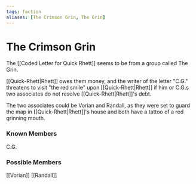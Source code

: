 ```yaml
---
tags: faction
aliases: [The Crimson Grin, The Grin]
---
```

# The Crimson Grin
The [[Coded Letter for Quick Rhett]] seems to be from a group called The Grin.

[[Quick-Rhett|Rhett]] owes them money, and the writer of the letter "C.G." threatens to visit "the red smile" upon [[Quick-Rhett|Rhett]] if him or C.G.s two associates do not resolve [[Quick-Rhett|Rhett]]'s debt.

The two associates could be Vorian and Randall, as they were set to guard the map in [[Quick-Rhett|Rhett]]'s house and both have a tattoo of a red grinning mouth.

### Known Members
C.G.

### Possible Members
[[Vorian]]
[[Randall]]